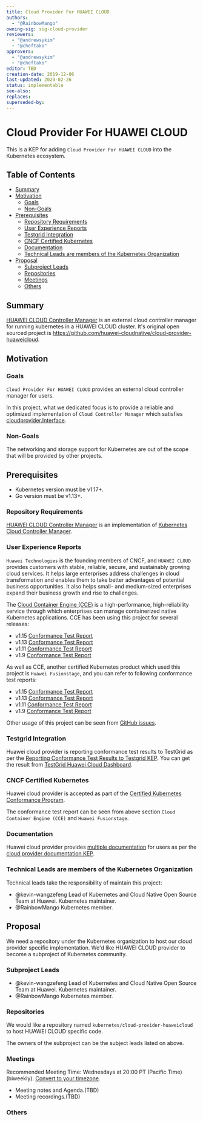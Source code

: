 ```yaml
---
title: Cloud Provider For HUAWEI CLOUD
authors:
  - "@RainbowMango"
owning-sig: sig-cloud-provider
reviewers:
  - "@andrewsykim"
  - "@cheftako"
approvers:
  - "@andrewsykim"
  - "@cheftako"
editor: TBD
creation-date: 2019-12-06
last-updated: 2020-02-26
status: implementable
see-also:
replaces:
superseded-by:
---
```


# Cloud Provider For HUAWEI CLOUD

This is a KEP for adding `Cloud Provider For HUAWEI CLOUD` into the Kubernetes ecosystem.

## Table of Contents

<!-- toc -->
- [Summary](#summary)
- [Motivation](#motivation)
  - [Goals](#goals)
  - [Non-Goals](#non-goals)
- [Prerequisites](#prerequisites)
  - [Repository Requirements](#repository-requirements)
  - [User Experience Reports](#user-experience-reports)
  - [Testgrid Integration](#testgrid-integration)
  - [CNCF Certified Kubernetes](#cncf-certified-kubernetes)
  - [Documentation](#documentation)
  - [Technical Leads are members of the Kubernetes Organization](#technical-leads-are-members-of-the-kubernetes-organization)
- [Proposal](#proposal)
  - [Subproject Leads](#subproject-leads)
  - [Repositories](#repositories)
  - [Meetings](#meetings)
  - [Others](#others)
<!-- /toc -->

## Summary

[HUAWEI CLOUD Controller Manager](https://github.com/huawei-cloudnative/cloud-provider-huaweicloud) is an external cloud
controller manager for running kubernetes in a HUAWEI CLOUD cluster. It's original open sourced project is https://github.com/huawei-cloudnative/cloud-provider-huaweicloud.


## Motivation

### Goals

`Cloud Provider For HUAWEI CLOUD` provides an external cloud controller manager for users.

In this project, what we dedicated focus is to provide a reliable and optimized implementation of `Cloud Controller Manager`
which satisfies [cloudprovider.Interface](https://github.com/kubernetes/kubernetes/blob/919871e86aebf9e0a640a730d01957075d3a29be/staging/src/k8s.io/cloud-provider/cloud.go#L43).

### Non-Goals

The networking and storage support for Kubernetes are out of the scope that will be provided by other projects.

## Prerequisites

- Kubernetes version must be v1.17+.
- Go version must be v1.13+.

### Repository Requirements

[HUAWEI CLOUD Controller Manager](https://github.com/huawei-cloudnative/cloud-provider-huaweicloud) is an implementation of
[Kubernetes Cloud Controller Manager](https://kubernetes.io/docs/tasks/administer-cluster/running-cloud-controller/).

### User Experience Reports

`Huawei Technologies` is the founding members of CNCF, and `HUAWEI CLOUD` provides customers with stable, reliable,
secure, and sustainably growing cloud services. It helps large enterprises address challenges in cloud transformation
and enables them to take better advantages of potential business opportunities.
It also helps small- and medium-sized enterprises expand their business growth and rise to challenges.

The [Cloud Container Engine (CCE)](https://www.huaweicloud.com/en-us/product/cce.html) is a high-performance,
high-reliability service through which enterprises can manage containerized native Kubernetes applications.
CCE has been using this project for several releases:
- v1.15 [Conformance Test Report](https://github.com/cncf/k8s-conformance/tree/843ee84d40962baa07cab9e59a19abe7f778b6b0/v1.15/huawei-cce)
- v1.13 [Conformance Test Report](https://github.com/cncf/k8s-conformance/tree/843ee84d40962baa07cab9e59a19abe7f778b6b0/v1.13/huawei-cce)
- v1.11 [Conformance Test Report](https://github.com/cncf/k8s-conformance/tree/843ee84d40962baa07cab9e59a19abe7f778b6b0/v1.11/huawei-cce)
- v1.9 [Conformance Test Report](https://github.com/cncf/k8s-conformance/tree/843ee84d40962baa07cab9e59a19abe7f778b6b0/v1.9/huawei-cce)

As well as CCE, another certified Kubernetes product which used this project is `Huawei Fusionstage`, and you can refer to
following conformance test reports:
- v1.15 [Conformance Test Report](https://github.com/cncf/k8s-conformance/tree/843ee84d40962baa07cab9e59a19abe7f778b6b0/v1.15/huawei-fusionstage)
- v1.13 [Conformance Test Report](https://github.com/cncf/k8s-conformance/tree/843ee84d40962baa07cab9e59a19abe7f778b6b0/v1.13/huawei-fusionstage)
- v1.11 [Conformance Test Report](https://github.com/cncf/k8s-conformance/tree/843ee84d40962baa07cab9e59a19abe7f778b6b0/v1.11/huawei-fusionstage)
- v1.9  [Conformance Test Report](https://github.com/cncf/k8s-conformance/tree/843ee84d40962baa07cab9e59a19abe7f778b6b0/v1.9/huawei-fusionstage)

Other usage of this project can be seen from [GitHub issues](https://github.com/huawei-cloudnative/cloud-provider-huaweicloud/issues).

### Testgrid Integration

Huawei cloud provider is reporting conformance test results to TestGrid as per the [Reporting Conformance Test Results to Testgrid KEP](https://github.com/kubernetes/enhancements/blob/6427a0becff459815e0e41f72f65ab5f3b8e9c6d/keps/sig-cloud-provider/0018-testgrid-conformance-e2e.md).
You can get the result from [TestGrid Huawei Cloud Dashboard](https://testgrid.k8s.io/conformance-cloud-provider-huaweicloud).

### CNCF Certified Kubernetes

Huawei cloud provider is accepted as part of the [Certified Kubernetes Conformance Program](https://github.com/cncf/k8s-conformance).

The conformance test report can be seen from above section `Cloud Container Engine (CCE)` and `Huawei Fusionstage`.

### Documentation

Huawei cloud provider provides [multiple documentation](https://github.com/huawei-cloudnative/cloud-provider-huaweicloud/tree/70a268bb38183a09b14e3711699d7170a21d317e/docs) for users as per the [cloud provider documentation KEP](https://github.com/kubernetes/enhancements/blob/6427a0becff459815e0e41f72f65ab5f3b8e9c6d/keps/sig-cloud-provider/20180731-cloud-provider-docs.md).

### Technical Leads are members of the Kubernetes Organization

Technical leads take the responsibility of maintain this project:
- @kevin-wangzefeng Lead of Kubernetes and Cloud Native Open Source Team at Huawei. Kubernetes maintainer.
- @RainbowMango Kubernetes member.

## Proposal

We need a repository under the Kubernetes organization to host our cloud provider specific implementation.
We'd like HUAWEI CLOUD provider to become a subproject of Kubernetes community.

### Subproject Leads

- @kevin-wangzefeng Lead of Kubernetes and Cloud Native Open Source Team at Huawei. Kubernetes maintainer.
- @RainbowMango Kubernetes member.

### Repositories

We would like a repository named `kubernetes/cloud-provider-huaweicloud` to host HUAWEI CLOUD specific code.

The owners of the subproject can be the subject leads listed on above.

### Meetings

Recommended Meeting Time: Wednesdays at 20:00 PT (Pacific Time) (biweekly). [Convert to your timezone](http://www.thetimezoneconverter.com/?t=20:00&tz=PT%20%28Pacific%20Time%29).
- Meeting notes and Agenda.(TBD)
- Meeting recordings.(TBD)

### Others
